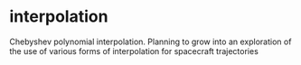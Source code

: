 # interpolation
Chebyshev polynomial interpolation. Planning to grow into an exploration of the use of various forms of interpolation for spacecraft trajectories
